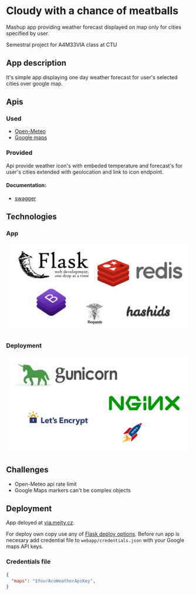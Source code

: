 # Cloudy with a chance of meatballs
Mashup app providing weather forecast displayed on map only for cities specified by user.

Semestral project for A4M33VIA class at CTU

## App description
It's simple app displaying one day weather forecast for user's selected cities over google map.

## Apis
### Used
 * [Open-Meteo](https://open-meteo.com/)
 * [Google maps](https://developers.google.com/maps/)

### Provided
Api provide weather icon's with embeded temperature and forecast's for user's cities extended with geolocation and link to icon endpoint.
#### Documentation:
  * [swagger](https://app.swaggerhub.com/apis/CTU17/cloudy_with_a_chance_of_meatballs/1.0.0)

## Technologies
### App
![AppTech](https://github.com/mejatysek/CloudyWithAChanceOfMeatballs/blob/master/doc/tech_app.png)
### Deployment
![DeploymentTech](https://github.com/mejatysek/CloudyWithAChanceOfMeatballs/blob/master/doc/tech_deploy.png)

## Challenges
 * Open-Meteo api rate limit
 * Google Maps markers can't be complex objects

## Deployment
App deloyed at [via.mejty.cz](https://via.mejty.cz/).

For deploy own copy use any of [Flask deploy options](http://flask.pocoo.org/docs/0.12/deploying/).
Before run app is necesary add credential file to `webapp/credentials.json` with your Google maps API keys.

### Credentials file
```json
{
  "maps": "$YourAcuWeatherApiKey",
}
```
